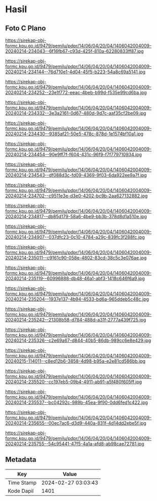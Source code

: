# Hasil

## Foto C Plano

https://sirekap-obj-formc.kpu.go.id/9479/pemilu/pdpr/14/06/04/20/04/1406042004009-20240214-234043--6f16fb67-c93d-425f-810a-62280833ff87.jpg

https://sirekap-obj-formc.kpu.go.id/9479/pemilu/pdpr/14/06/04/20/04/1406042004009-20240214-234144--76d710e1-4d04-45f5-b223-54a8c69a5141.jpg

https://sirekap-obj-formc.kpu.go.id/9479/pemilu/pdpr/14/06/04/20/04/1406042004009-20240214-234252--23e1f772-eeac-4beb-b99d-f535e99cd6ba.jpg

https://sirekap-obj-formc.kpu.go.id/9479/pemilu/pdpr/14/06/04/20/04/1406042004009-20240214-234332--3e3a2161-0d67-480d-9d7c-aaf35cf2be09.jpg

https://sirekap-obj-formc.kpu.go.id/9479/pemilu/pdpr/14/06/04/20/04/1406042004009-20240214-234430--9385af21-50e5-478c-878d-1e1574bf10a1.jpg

https://sirekap-obj-formc.kpu.go.id/9479/pemilu/pdpr/14/06/04/20/04/1406042004009-20240214-234454--90e9ff7f-f604-431c-96f9-f7f779710934.jpg

https://sirekap-obj-formc.kpu.go.id/9479/pemilu/pdpr/14/06/04/20/04/1406042004009-20240214-234543--df088d3c-fd09-4369-9f03-6da922ee9a7f.jpg

https://sirekap-obj-formc.kpu.go.id/9479/pemilu/pdpr/14/06/04/20/04/1406042004009-20240214-234702--c9511e3e-d3e0-4202-bc9b-2aa627132882.jpg

https://sirekap-obj-formc.kpu.go.id/9479/pemilu/pdpr/14/06/04/20/04/1406042004009-20240214-234817--db85d179-58a6-4be9-bb3b-378d8d1a510e.jpg

https://sirekap-obj-formc.kpu.go.id/9479/pemilu/pdpr/14/06/04/20/04/1406042004009-20240214-234907--037dfc23-0c10-4784-a29c-839fc3f288fc.jpg

https://sirekap-obj-formc.kpu.go.id/9479/pemilu/pdpr/14/06/04/20/04/1406042004009-20240214-235011--c9161c90-058e-4802-83cd-38c5c3e076ae.jpg

https://sirekap-obj-formc.kpu.go.id/9479/pemilu/pdpr/14/06/04/20/04/1406042004009-20240214-235119--60996888-db48-46a1-abf3-1418c646f6a9.jpg

https://sirekap-obj-formc.kpu.go.id/9479/pemilu/pdpr/14/06/04/20/04/1406042004009-20240214-235204--1937e137-4b94-4533-bd6a-965ddeb5c48c.jpg

https://sirekap-obj-formc.kpu.go.id/9479/pemilu/pdpr/14/06/04/20/04/1406042004009-20240214-235242--21308b58-d784-488d-a31f-2777a439f725.jpg

https://sirekap-obj-formc.kpu.go.id/9479/pemilu/pdpr/14/06/04/20/04/1406042004009-20240214-235326--c2e69a67-d844-40b5-86db-989cc6e8e429.jpg

https://sirekap-obj-formc.kpu.go.id/9479/pemilu/pdpr/14/06/04/20/04/1406042004009-20240215-114011--c8ed12b6-3858-4d98-b95a-e2e81cd586bb.jpg

https://sirekap-obj-formc.kpu.go.id/9479/pemilu/pdpr/14/06/04/20/04/1406042004009-20240214-235520--cc197eb5-09b4-4911-ab91-a5f480f605ff.jpg

https://sirekap-obj-formc.kpu.go.id/9479/pemilu/pdpr/14/06/04/20/04/1406042004009-20240214-235537--bc04292c-989b-45ea-9f90-0dd6fed1c422.jpg

https://sirekap-obj-formc.kpu.go.id/9479/pemilu/pdpr/14/06/04/20/04/1406042004009-20240214-235655--00ec7ac6-d3d9-440a-831f-4d14dd2ebe5f.jpg

https://sirekap-obj-formc.kpu.go.id/9479/pemilu/pdpr/14/06/04/20/04/1406042004009-20240214-235755--54c95441-47f5-4a1a-afd8-ab98cae72781.jpg


## Metadata

| Key        | Value               |
| ---------- | ------------------- |
| Time Stamp | 2024-02-27 03:03:43 |
| Kode Dapil | 1401                |



